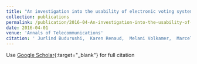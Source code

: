 ```yaml
---
title: "An investigation into the usability of electronic voting systems for complex elections"
collection: publications
permalink: /publication/2016-04-An-investigation-into-the-usability-of-electronic-voting-systems-for-complex-elections
date: 2016-04-01
venue: 'Annals of Telecommunications'
citation: ' Jurlind Budurushi,  Karen Renaud,  Melani Volkamer,  Marcel Woide, &quot;An investigation into the usability of electronic voting systems for complex elections.&quot; Annals of Telecommunications, 2016.'
---
```

Use [Google Scholar](https://scholar.google.com/scholar?q=An+investigation+into+the+usability+of+electronic+voting+systems+for+complex+elections){:target="_blank"} for full citation